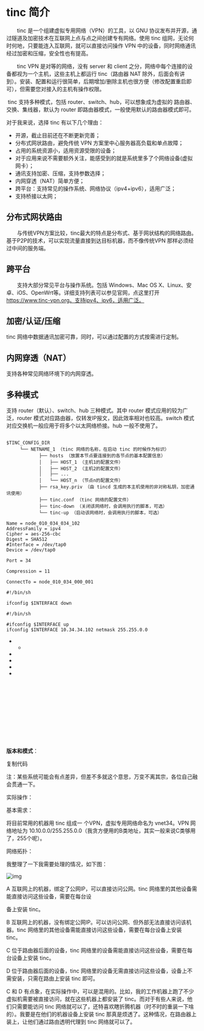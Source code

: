 # tinc 简介

　　tinc 是一个组建虚拟专用网络（VPN）的工具，以 GNU 协议发布并开源，通过隧道及加密技术在互联网上点与点之间创建专有网络。使用 tinc 组网，无论何时何地，只要能连入互联网，就可以直接访问操作 VPN 中的设备，同时网络通讯经过加密和压缩，安全性也有提高。

　　tinc VPN 是对等的网络，没有 server 和 client 之分，网络中每个连接的设备都视为一个主机，这些主机上都运行 tinc（路由器 NAT 除外，后面会有讲到）。安装、配置和运行很简单，后期增加/删除主机也很方便（修改配置重启即可），但需要您对接入的主机有操作权限。

​	tinc 支持多种模式，包括 router、switch、hub，可以想象成为虚拟的 路由器、交换、集线器，默认为 router 即路由器模式，一般使用默认的路由器模式即可。



对于我来说，选择 tinc 有以下几个理由：

- 开源，截止目前还在不断更新完善；
- 分布式网状路由，避免传统 VPN 方案里中心服务器高负载和单点故障；
- 占用的系统资源小，适用资源受限的设备；
- 对于应用来说不需要额外关注，能感受到的就是系统里多了个网络设备(虚拟网卡）；
- 通讯支持加密、压缩，支持参数选择；
- 内网穿透（NAT）简单方便； 
- 跨平台：支持常见的操作系统、网络协议（ipv4+ipv6），适用广泛；
- 支持桥接以太网；



## 分布式网状路由

　　与传统VPN方案比较，tinc最大的特点是分布式、基于网状结构的网络路由。基于P2P的技术，可以实现流量直接到达目标机器，而不像传统VPN 那样必须经过中间的服务端。

## 跨平台
　　支持大部分常见平台与操作系统。包括 Windows、Mac OS X、Linux、安卓、iOS、OpenWrt等。详细支持列表可以参见官网，点这里打开 https://www.tinc-vpn.org。支持ipv4、ipv6，适用广泛。

## 加密/认证/压缩
tinc 网络中数据通讯加密可靠，同时，可以通过配置的方式按需进行定制。

## 内网穿透（NAT）
支持各种常见网络环境下的内网穿透。

## 多种模式
支持 router（默认）、switch、hub 三种模式。其中 router 模式应用的较为广泛，router 模式对应路由器，仅转发IP报文，因此效率相对也较高。switch 模式对应交换机一般应用于将多个以太网络桥接。hub 一般不使用了。 


## <!--如何使用-->
<!--tinc 是个对等的网络，没有 server 和 client 之分，每个连接的设备都视为一个主机。各台机器上的配置文件都差不多。对于普通使用者来说，tinc的使用和其他软件并没有太大的不同。一般下面几个步骤就足够了：-->

<!--安装，配置，运行-->

<!--1、安装-->

<!--tinc 是跨平台的应用，一般常见的平台都有现成的预编译软件可以直接使用。对于普通用户来说使用预编译的版本即可，即使不是最新版本作为个人使用也是足够的。-->

<!--如果您有需要自己编译，那么需要具备配置内核、编译软件等相关知识。您可以参阅官网或者本手册的进阶部分以获得更进一步的信息。-->



<!--2、配置-->

<!--tinc有着自己的配置文件结构、可配置项非常多。不用担心，只要了解最基本的就可以了，大部分使用默认参数即可。-->

<!--本节说明最基本的配置文件，如果有进一步的需求，请参阅官网或者本手册的进阶部分以获得更进一步的信息。-->

<!--tinc 基本配置文件说明：-->

<!--tinc 的配置文件一般是一个目录，由一系列文件组成。一个最简单的配置目录结构是酱紫的（括号里面的是注释和说明）：-->



<!--注意：脚本需要可执行的权限。对于 Unix Like 系统，需要 chmod+x，对于windows系统，需要增加 “.bat”后缀名。-->

```
$TINC_CONFIG_DIR
     └── NETNAME_1 （tinc 网络的名称，在启动 tinc 的时候作为标识）
     		├── hosts （放置本节点要连接到的各节点的基本配置信息）
     		│   ├── HOST_1 （主机1的配置文件）
     		│   ├── HOST_2 （主机2的配置文件）
     		│   ├── ...
     		│   └── HOST_n （节点n的配置文件）
     		├── rsa_key.priv （由 tincd 生成的本主机使用的非对称私钥，加密通讯使用）
     		├── tinc.conf （tinc 网络的配置文件）
	 		├── tinc-down （关闭该网络时，会调用执行的脚本，可选）
	 		└── tinc-up （启动该网络时，会调用执行的脚本，可选）
```

<!--最简单的配置文件是酱紫的-->

<!--tinc.conf-->
```
Name = node_010_034_034_102
AddressFamily = ipv4
Cipher = aes-256-cbc
Digest = SHA512
#Interface = /dev/tap0
Device = /dev/tap0

Port = 34

Compression = 11

ConnectTo = node_010_034_000_001

```

<!--rsa_key.priv-->

<!--tinc-down-->
```
#!/bin/sh

ifconfig $INTERFACE down
```

<!--tinc-up-->
```
#!/bin/sh

#ifconfig $INTERFACE up
ifconfig $INTERFACE 10.34.34.102 netmask 255.255.0.0
```

<!--/hosts/自己节点的描述文件和要connectto的主机描述文件。-->



- <!--配置文件-->

  <!--[tinc.conf 配置文件说明](todo.md)-->

  - <!--[host 配置项目说明](todo.md)-->

- <!--[生成秘钥，传递公钥](todo.md)-->

- <!--[运行软件](todo.md)-->

- <!--[检查生效](todo.md)-->

- <!--[完成](todo.md)-->

## <!--实例-->
<!--上面说了很多理论的东西，任何说教都比不上实践。下面结合实例，跟我一起组建属于自己的tinc网络。-->
<!--这是作者日常使用的tinc网络。详细说明了作者是如何开始设计和搭建一个tinc网络。包括了目前可以看到的大多数网络环境和应用场景，目前已经稳定运行了超过3年。读者可以按照自己的需要，从中截取一部分。-->

<!--规划思路和前提-->

<!--支持windows mac linux（Ubuntu/centOS）openwrt 群辉。-->

<!--稳定优先，可以接受一定的成本，但要尽可能的降低。-->

<!--tinc支持多种模式，上述有。使用用交换机模式，可以将多个以太网段连成一个以太网，可以DHCP什么的。但需要转发很多广播包，效率上不如路由器模式。对于我的场景来说，没有这个必要，而且主机少，手工指定所有机器的IP配置并不麻烦，而且这样比较可控，通讯报文和效率都比较高。所以，选择默认的 router 路由模式。-->

<!--Tinc 有两个大版本。1.0为稳定版，1.1开发版。核心功能1.0版都有了，具体的差别参见官网。本着生产系统稳定优先原则，选择1.0版。-->

<!--0、最终的网络示意图，基本上常见的网络环境都有了，读者可以按照顺序来读，或者直接跳到对应的章节截取需要的网络部分即可。我想，我这个环境覆盖了90%的使用场景，读者照葫芦画瓢就可以了。-->

<!--1、安装一台核心tinc主机。这台主机需要具有公网ip，打开tinc使用的端口，外部能直接访问。对于tinc网络中的其他设备而言，只要能上网，能联通这台核心主机的对应端口，就可以联通tinc网络。按个人习惯，IP 定为 10.0.0.254，C类网络（可容纳255台机器），网络掩码为 255.255.255.0。-->

<!--可以购买云主机/VPS 或者具有公网IP的家里的路由器也可以。出于简单稳定的需要，我选择云主机，阿里云。-->

<!--我的选择，买一台云主机用以运行tinc。不需要太高的配置，个人普通使用1核1GB内存20G普通云盘就可以了。带宽方面按照自己的流量来选择，一般有按使用付费和固定带宽两种模式。我喜欢简单的付费模式，带宽要求也不大，因此选择的是1M固定带宽。这样的配置，目前阿里云的价格是人民币65左右，一次性时间长一点付费还有优惠。我是一次性付了N年，差不多涵盖了有生之年……扔那里慢慢用就好了。-->

<!--安全一点，两台做个备份好一些。但实际使用中，本身这台机器的负载就不大，而且阿里云提供99%以上的可靠性。基本不可能出问题，网络出问题忍一下不是什么大事，主机出了问题，只要配置文件备份好了，重新安装也就是半小时的事情。又不是什么大不了的环境，就不杀鸡用牛刀了。-->



<!--安装：-->

<!--sudo apt-get install tinc -y-->

<!--ubuntu 的配置文件夹为   /etc/tinc-->

<!--生成配置文件-->

<!--生成秘钥-->

<!--配置为默认运行-->

<!--/etc/tinc/nets.boot-->

<!--然后重新启动--> 

<!--sudo reboot-->



<!--2、配置常用操作机器（win10）-->

<!--先安装驱动-->

<!--然后复制就好了。-->

<!--同样的 配置-->

<!--本机启动tinc-->

<!--然后记得hosts里面加上核心机器的描述文件-->

<!--然后将本机的描述文件复制到 核心机器上-->

<!--等一下，或者重新启动 service tinc restart-->

<!--然后 ping ……-->

<!--搞定了。-->



<!--3、配置常用开发机（mac）-->

<!--4、配置常用测试机（LINUX）-->

<!--5、配置虚拟机（virtualbox等）-->

<!--6、配置路由器（openwrt）-->

<!--7、配置阿里云专有网络，仅有内网IP的机器-->

<!--8、配置安卓手机-->

<!--9、配置苹果手机-->

<!--10、常用便携设备（便携路由）-->

## <!--进阶-->
<!--进一步的资料-->

<!--HOST MAIN SCRIPT-->

## <!--tinc网络实际使用来做什么-->

<!--远程控制，ssh 远程桌面 VNC-->

<!--代理转发-->

​	<!--个人有时候做些项目，需要。例如开发微信，给别人看产品样品，-->

​	<!--通过代理访问受限资源-->

<!--个人/小型公司的代码管理等等-->
<!--连接多个以太网段形成1个网络-->

<!--安全、管理和运维-->

​	<!--秘钥长度的选择-->

​	<!--压缩的选择-->

​	<!--主机名用域名还是写死IP地址？-->



**版本和模式**：

复制代码

注：某些系统可能会有点差异，但差不多就这个意思，万变不离其宗，各位自己融会贯通一下。

实际操作：

基本需求：

将目前常用的机器用 tinc 组成一 个VPN，虚拟专用网络命名为 vnet34。VPN 网络地址为 10.10.0.0/255.255.0.0（我贪方便用的B类地址，其实一般来说C类够用了，255个呢）。

网络拓扑：

我整理了一下我需要处理的情况，如下图：

![img](http://www.meishixiazheteng.com/data/attachment/forum/201806/13/152624clmbpck8k83thi1m.png) 



A 互联网上的机器，绑定了公网IP，可以直接访问公网。tinc 网络里的其他设备需能直接访问这些设备，需要在每台设

备上安装 tinc。

B 互联网上的机器，没有绑定公网IP。可以访问公网、但外部无法直接访问该机器。tinc 网络里的其他设备需能直接访问这些设备，需要在每台设备上安装 tinc。

C 位于路由器后面的设备，tinc 网络里的设备需能直接访问这些设备，需要在每台设备上安装 tinc。

D 位于路由器后面的设备，tinc 网络里的设备无需直接访问这些设备，设备上不需安装，只需在路由上安装 tinc 即可。

C 和 D 有点象，在实际操作中，可以是混用的。比如，我的工作机器上跑了不少虚拟机需要被直接访问，就在这些机器上都安装了 tinc。而对于有些人来说，他们只需要能访问 tinc 网络就可以了，还特喜欢瞎折腾机器（时不时的重装一下啥的）。我要是在他们的机器设备上安装 tinc 那真是烦透了。这种情况，在路由器上装上，让他们通过路由透明代理到 tinc 网络就可以了。

